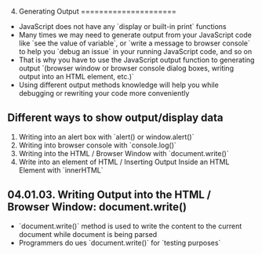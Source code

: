 04. Generating Output
=====================

-   JavaScript does not have any \`display or built-in print\` functions
-   Many times we may need to generate output from your JavaScript code like \`see the value of variable\`, or \`write a message to browser console\` to help you \`debug an issue\` in your running JavaScript code, and so on
-   That is why you have to use the JavaScript output function to generating output \`(browser window or browser console dialog boxes, writing output into an HTML element, etc.)\`
-   Using different output methods knowledge will help you while debugging or rewriting your code more conveniently

Different ways to show output/display data
------------------------------------------

1.  Writing into an alert box with \`alert() or window.alert()\`
2.  Writing into browser console with \`console.log()\`
3.  Writing into the HTML / Browser Window with \`document.write()\`
4.  Write into an element of HTML / Inserting Output Inside an HTML Element with \`innerHTML\`

04.01.03. Writing Output into the HTML / Browser Window: document.write()
-------------------------------------------------------------------------

-   \`document.write()\` method is used to write the content to the current document while document is being parsed
-   Programmers do ues \`document.write()\` for \`testing purposes\`

